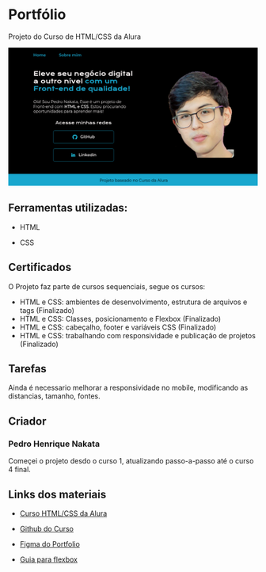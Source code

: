 # Portfólio

Projeto do Curso de HTML/CSS da Alura

![Print da Pagina](./assets/Screenshot.png)

## Ferramentas utilizadas:

* HTML

* CSS

## Certificados

O Projeto faz parte de cursos sequenciais, segue os cursos:

* HTML e CSS: ambientes de desenvolvimento, estrutura de arquivos e tags (Finalizado)
* HTML e CSS: Classes, posicionamento e Flexbox (Finalizado)
* HTML e CSS: cabeçalho, footer e variáveis CSS (Finalizado)
* HTML e CSS: trabalhando com responsividade e publicação de projetos (Finalizado)

## Tarefas

Ainda é necessario melhorar a responsividade no mobile, modificando as distancias, tamanho, fontes.

## Criador

### Pedro Henrique Nakata

<p> Começei o projeto desdo o curso 1, atualizando passo-a-passo até o curso 4 final. </p>

## Links dos materiais

* [Curso HTML/CSS da Alura](https://cursos.alura.com.br/course/html-css-responsividade-publicacao-projetos)

* [Github do Curso](https://github.com/alura-cursos/Portifolio-HTML-e-CSS-Curso4/tree/aula_4)

* [Figma do Portfolio](https://www.figma.com/file/NrzJacC887svMVfF9oC2jM/Portfolio-Projeto-2?node-id=8-2&t=JbvLRMwru9OYR8Xu-0)

* [Guia para flexbox](https://css-tricks.com/snippets/css/a-guide-to-flexbox/)
